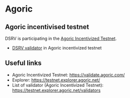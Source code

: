 # Agoric


## Agoric incentivised testnet

DSRV is participating in the [Agoric Incentivized Testnet](https://validate.agoric.com).

- [DSRV validator](https://testnet.explorer.agoric.net/validator/agoricvaloper1ns570lyx8lxevgtva6xdunjp0d35y3z32w3z6c) in Agoric incentivized testnet

## Useful links
- Agoric Incentivized Testnet: https://validate.agoric.com/
- Explorer: https://testnet.explorer.agoric.net/
- List of validator (Agoric Incentivized Testnet): https://testnet.explorer.agoric.net/validators
